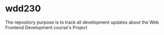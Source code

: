 # wdd230
The repository purpose is to track all development updates about the Web Frontend Development course's Project
